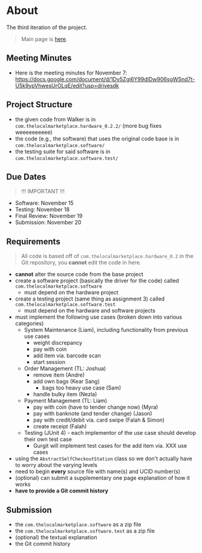 # About

The third iteration of the project.

>Main page is [here](https://d2l.ucalgary.ca/d2l/le/content/544368/viewContent/5929785/View).

## Meeting Minutes
- Here is the meeting minutes for November 7: https://docs.google.com/document/d/1Dv5Zgi6Y99dIDw906sgWSnd7t-U5k9ypVhwesUrOLqE/edit?usp=drivesdk

## Project Structure

- the given code from Walker is in `com.thelocalmarketplace.hardware_0.2.2/` (more bug fixes weeeeeeeeee)
- the code (e.g., the software) that uses the original code base is in `com.thelocalmarketplace.software/`
- the testing suite for said software is in `com.thelocalmarketplace.software.test/`

## Due Dates

>!!! IMPORTANT !!!

- Software: November 15
- Testing: November 18
- Final Review: November 19
- Submission: November 20

## Requirements

>All code is based off of `com.thelocalmarketplace.hardware_0.2` in the Git repository, you **cannot** edit the code in here.

- **cannot** alter the source code from the base project
- create a software project (basically the driver for the code) called `com.thelocalmarketplace.software`
	- must depend on the hardware project
- create a testing project (same thing as assignment 3) called `com.thelocalmarketplace.software.test`
	- must depend on the hardware and software projects
- must implement the following use cases (broken down into various categories) 
	- System Maintenance (Liam), including functionality from previous use cases
		- weight discrepancy
		- pay with coin
  		- add item via. barcode scan
		- start session
	- Order Management (TL: Joshua)
		- remove item (Andre)
		- add own bags (Kear Sang)
  			- bags too heavy use case (Sam)
		- handle bulky item (Nezla)
	- Payment Management (TL: Liam)
		- pay with coin (have to tender change now) (Myra)
		- pay with banknote (and tender change) (Jason)
		- pay with credit/debit via. card swipe (Falah & Simon)
		- create receipt (Falah)
	- Testing (JUnit 4)
        	- each implementor of the use case should develop their own test case
   		- Gurgit will implement test cases for the add item via. XXX use cases
- using the `AbstractSelfCheckoutStation` class so we don't actually have to worry about the varying levels
- need to begin **every** source file with name(s) and UCID number(s)
- (optional) can submit a supplementary one page explanation of how it works
- **have to provide a Git commit history**

## Submission

- the `com.thelocalmarketplace.software` as a zip file
- the `com.thelocalmarketplace.software.test` as a zip file
- (optional) the textual explanation
- the Git commit history

